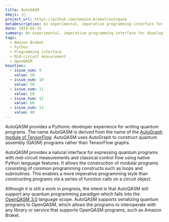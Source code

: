 ```yaml
---
title: AutoQASM
emoji: ⚛️🐍
project_url: https://github.com/amazon-braket/autoqasm
metaDescription: An experimental, imperative programming interface for developing quantum programs in native Python
date: 2024-05-15
summary: An experimental, imperative programming interface for developing quantum programs in native Python
tags:
  - Amazon Braket
  - Python
  - Programming interface
  - Mid-circuit measurement
  - OpenQASM
bounties:
  - issue_num: 9
    value: 50
  - issue_num: 10
    value: 50
  - issue_num: 11
    value: 50
  - issue_num: 12
    value: 60
  - issue_num: 13
    value: 40
---
```


AutoQASM provides a Pythonic developer experience for writing quantum programs. The name AutoQASM is derived from the name of the [AutoGraph module of TensorFlow](https://www.tensorflow.org/api_docs/python/tf/autograph). AutoQASM uses AutoGraph to construct quantum assembly (QASM) programs rather than TensorFlow graphs.

AutoQASM provides a natural interface for expressing quantum programs with mid-circuit measurements and classical control flow using native Python language features. It allows the construction of modular programs consisting of common programming constructs such as loops and subroutines. This enables a more imperative programming style than constructing programs via a series of function calls on a circuit object.

Although it is still a work in progress, the intent is that AutoQASM will support any quantum programming paradigm which falls into the [OpenQASM 3.0](https://openqasm.com/) language scope. AutoQASM supports serializing quantum programs to OpenQASM, which allows the programs to interoperate with any library or service that supports OpenQASM programs, such as Amazon Braket.
